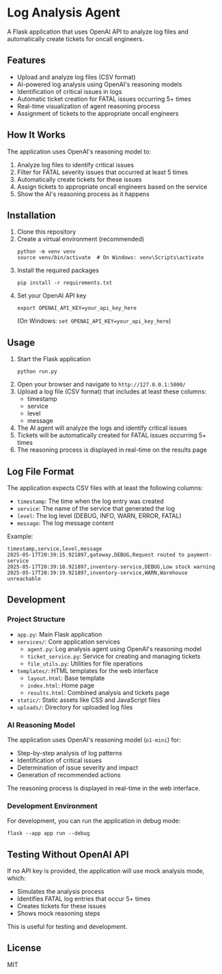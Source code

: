 # Log Analysis Agent

A Flask application that uses OpenAI API to analyze log files and automatically create tickets for oncall engineers.

## Features

- Upload and analyze log files (CSV format)
- AI-powered log analysis using OpenAI's reasoning models
- Identification of critical issues in logs
- Automatic ticket creation for FATAL issues occurring 5+ times
- Real-time visualization of agent reasoning process
- Assignment of tickets to the appropriate oncall engineers

## How It Works

The application uses OpenAI's reasoning model to:

1. Analyze log files to identify critical issues
2. Filter for FATAL severity issues that occurred at least 5 times
3. Automatically create tickets for these issues 
4. Assign tickets to appropriate oncall engineers based on the service
5. Show the AI's reasoning process as it happens

## Installation

1. Clone this repository
2. Create a virtual environment (recommended)
   ```
   python -m venv venv
   source venv/bin/activate  # On Windows: venv\Scripts\activate
   ```
3. Install the required packages
   ```
   pip install -r requirements.txt
   ```
4. Set your OpenAI API key
   ```
   export OPENAI_API_KEY=your_api_key_here
   ```
   (On Windows: `set OPENAI_API_KEY=your_api_key_here`)

## Usage

1. Start the Flask application
   ```
   python run.py
   ```
2. Open your browser and navigate to `http://127.0.0.1:5000/`
3. Upload a log file (CSV format) that includes at least these columns:
   - timestamp
   - service
   - level
   - message
4. The AI agent will analyze the logs and identify critical issues
5. Tickets will be automatically created for FATAL issues occurring 5+ times
6. The reasoning process is displayed in real-time on the results page

## Log File Format

The application expects CSV files with at least the following columns:
- `timestamp`: The time when the log entry was created
- `service`: The name of the service that generated the log
- `level`: The log level (DEBUG, INFO, WARN, ERROR, FATAL)
- `message`: The log message content

Example:
```
timestamp,service,level,message
2025-05-17T20:39:15.921897,gateway,DEBUG,Request routed to payment-service
2025-05-17T20:39:18.921897,inventory-service,DEBUG,Low stock warning
2025-05-17T20:39:19.921897,inventory-service,WARN,Warehouse unreachable
```

## Development

### Project Structure

- `app.py`: Main Flask application
- `services/`: Core application services
  - `agent.py`: Log analysis agent using OpenAI's reasoning model
  - `ticket_service.py`: Service for creating and managing tickets
  - `file_utils.py`: Utilities for file operations
- `templates/`: HTML templates for the web interface
  - `layout.html`: Base template
  - `index.html`: Home page
  - `results.html`: Combined analysis and tickets page
- `static/`: Static assets like CSS and JavaScript files
- `uploads/`: Directory for uploaded log files

### AI Reasoning Model

The application uses OpenAI's reasoning model (`o1-mini`) for:
- Step-by-step analysis of log patterns
- Identification of critical issues
- Determination of issue severity and impact
- Generation of recommended actions

The reasoning process is displayed in real-time in the web interface.

### Development Environment

For development, you can run the application in debug mode:
```
flask --app app run --debug
```

## Testing Without OpenAI API

If no API key is provided, the application will use mock analysis mode, which:
- Simulates the analysis process
- Identifies FATAL log entries that occur 5+ times
- Creates tickets for these issues
- Shows mock reasoning steps

This is useful for testing and development.

## License

MIT 